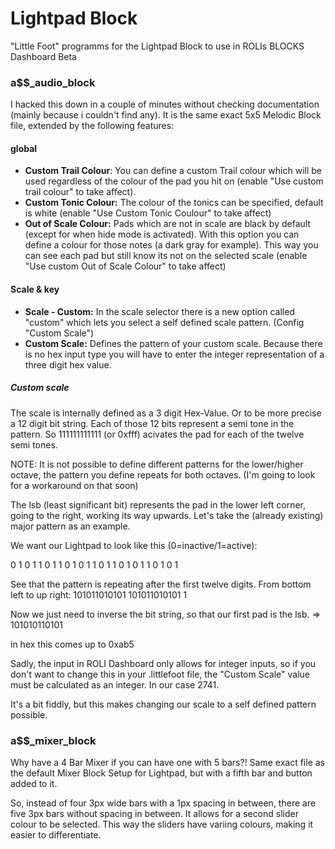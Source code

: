 # Lightpad Block
"Little Foot" programms for the Lightpad Block to use in ROLIs BLOCKS Dashboard Beta 

### a$$_audio_block

I hacked this down in a couple of minutes without checking documentation (mainly because i couldn't find any). It is the same exact 5x5 Melodic Block file, extended by the following features:

#### global
- **Custom Trail Colour**:
You can define a custom Trail colour which will be used regardless of the colour of the pad you hit on (enable "Use custom  trail colour" to take affect).
- **Custom Tonic Colour:** The colour of the tonics can be specified, default is white (enable "Use Custom Tonic Coulour" to take affect)
- **Out of Scale Colour:** Pads which are not in scale are black by default (except for when hide mode is activated). With this option you can define a colour for those notes (a dark gray for example). This way you can see each pad but still know its not on the selected scale (enable "Use custom Out of Scale Colour" to take affect)

#### Scale & key
- **Scale - Custom:** In the scale selector there is a new option called "custom" which lets you select a self defined scale pattern. (Config "Custom Scale")
- **Custom Scale:** Defines the pattern of your custom scale. Because there is no hex input type you will have to enter the integer representation of a three digit hex value.

##### Custom scale

The scale is internally defined as a 3 digit Hex-Value. Or to be more precise a 12 digit bit string. Each of those 12 bits represent a semi tone in the pattern. So 111111111111 (or 0xfff) acivates the pad for each of the twelve semi tones. 

NOTE: It is not possible to define different patterns for the lower/higher octave, the pattern you define repeats for both octaves. (I'm going to look for a workaround on that soon)

The lsb (least significant bit) represents the pad in the lower left corner, going to the right, working its way upwards.
Let's take the (already existing) major pattern as an example.

We want our Lightpad to look like this (0=inactive/1=active):

0 1 0 1 1
0 1 1 0 1
0 1 1 0 1
1 0 1 0 1
1 0 1 0 1

See that the pattern is repeating after the first twelve digits. From bottom left to up right:
101011010101
101011010101
1

Now we just need to inverse the bit string, so that our first pad is the lsb.
=> 101010110101

in hex this comes up to 0xab5

Sadly, the input in ROLI Dashboard only allows for integer inputs, so if you don't want to change this in your .littlefoot file, the "Custom Scale" value must be calculated as an integer. In our case 2741.

It's a bit fiddly, but this makes changing our scale to a self defined pattern possible.


### a$$_mixer_block

Why have a 4 Bar Mixer if you can have one with 5 bars?!
Same exact file as the default Mixer Block Setup for Lightpad, but with a fifth bar and button added to it.

So, instead of four 3px wide bars with a 1px spacing in between, there are five 3px bars without spacing in between. 
It allows for a second slider colour to be selected. This way the sliders have variing colours, making it easier to differentiate.
